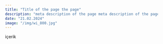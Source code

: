 ```yaml
---
title: "Title of the page the page"
description: "meta description of the page meta description of the page meta description of"
date: "21.02.2024"
image: "/img/wi_800.jpg"
---
```


içerik
